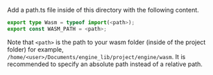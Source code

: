 Add a path.ts file inside of this directory with the following content.

```ts
export type Wasm = typeof import(<path>);
export const WASM_PATH = <path>;
```

Note that `<path>` is the path to your wasm folder (inside of the project folder) for example,
`/home/<user>/Documents/engine_lib/project/engine/wasm`. It is recommended to specify an absolute path instead of a relative path. 

